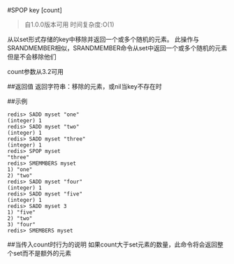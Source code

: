 #SPOP key \[count\]

>自1.0.0版本可用
时间复杂度:O(1)

从以set形式存储的key中移除并返回一个或多个随机的元素。
此操作与SRANDMEMBER相似，SRANDMEMBER命令从set中返回一个或多个随机的元素但是不会移除他们

count参数从3.2可用

##返回值
返回字符串：移除的元素，或nil当key不存在时

##示例
    
    redis> SADD myset "one"
    (integer) 1
    redis> SADD myset "two"
    (integer) 1
    redis> SADD myset "three"
    (integer) 1
    redis> SPOP myset
    "three"
    redis> SMEMMBERS myset
    1) "one"
    2) "two"
    redis> SADD myset "four"
    (integer) 1
    redis> SADD myset "five"
    (integer) 1
    redis> SADD myset 3
    1) "five"
    2) "two"
    3) "four"
    redis> SMEMBERS myset

##当传入count时行为的说明
如果count大于set元素的数量，此命令将会返回整个set而不是额外的元素